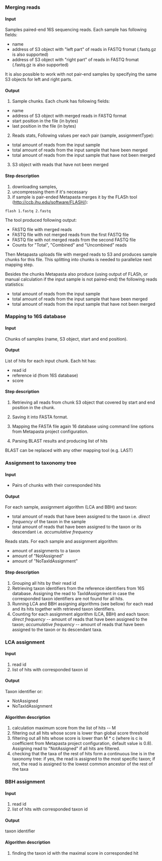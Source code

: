 ### Merging reads


#### Input 

Samples paired-end 16S sequencing reads. Each sample has following fields:

* name
* address of S3 object with "left part" of reads in FASTQ fromat (.fastq.gz is also supported)
* address of S3 object with "right part" of reads in FASTQ fromat (.fastq.gz is also supported)

It is also possible to work with not pair-end samples by specifying the same S3 objects for left and right parts. 



#### Output

1. Sample chunks. Each chunk has following fields:
* name
* address of S3 object with merged reads in FASTQ format
* start position in the file (in bytes)
* last position in the file (in bytes)

2. Reads stats, Following values per each pair (sample, assignmentType):

* total amount of reads from the input sample
* total amount of reads from the input sample that have been merged
* total amount of reads from the input sample that have not been merged

3. S3 object with reads that have not been merged

#### Step description

1. downloading samples,
2. uncompressing them if it's necessary
3. if sample is pair-ended Metapasta merges it by the FLASh tool (http://ccb.jhu.edu/software/FLASH/):

```
flash 1.fastq 2.fastq
```

The tool produced following output:

* FASTQ file with merged reads 
* FASTQ file with not merged reads from the first FASTQ file
* FASTQ file with not merged reads from the second FASTQ file
* Counts for "Total", "Combined" and "Uncombined" reads

Then Metapasta uploads file with merged reads to S3 and produces sample chunks for this file. This splitting into chunks is needed to parallelize next mapping step.

Besides the chunks Metapasta also produce (using output of FLASh, or manual calculation if the input sample is not paired-end) the following reads statistics:

* total amount of reads from the input sample
* total amount of reads from the input sample that have been merged
* total amount of reads from the input sample that have not been merged

### Mapping to 16S database

#### Input 

Chunks of samples (name, S3 object, start and end position).

#### Output

List of hits for each  input chunk. Each hit has:

* read id
* reference id (from 16S database)
* score


#### Step description

1. Retrieving all reads from chunk S3 object that covered by start and end position in the chunk. 

2. Saving it into FASTA format.

3. Mapping the FASTA file again 16 database using command line options from Metapasta project configuration.

4. Parsing BLAST results and producing list of hits

BLAST can be replaced with any other mapping tool (e.g. LAST)



### Assignment to taxonomy tree

#### Input 

* Pairs of chunks with their corresponded hits

#### Output

For each sample, assignment algorithm (LCA and BBH) and taxon:
* total amount of reads that have been assigned to the taxon i.e. *direct frequency* of the taxon in the sample
* total amount of reads that have been assigned to the taxon or its descendant i.e. *accumulative frequency*

Reads stats. For each sample and assignment algorithm:

* amount of assignments to a taxon 
* amount of "NotAssigned"
* amount of "NoTaxIdAssignment"



#### Step description


1. Grouping all hits by their read id
2. Retrieving taxon identifiers from the reference identifiers from 16S database. Assigning the read to TaxIdAssignment in case the corresponded taxon identifiers are not found for all hits.
3. Running LCA and BBH assigning algorithms (see bellow) for each read and its hits together with retrieved taxon identifiers.
4. Counting for each assignment algorithm (LCA, BBH) and each taxon: *direct frequency* -- amount of reads that have been assigned to the taxon; *accumulative frequency* -- amount of reads that have been assigned to the taxon or its descendant taxa. 



### LCA assignment

#### Input

1. read id
2. list of hits with corresponded taxon id 

#### Output 

Taxon identifier or:

* NotAssigned
* NoTaxIdAssignment

#### Algorithm description

1. calculation maximum score from the list of hits -- M
2. filtering out all hits whose score is lower than global score threshold
3. filtering out all hits whose score is lower than M * c (where is c is coefficient from Metapasta project configuration, default value is 0.8). Assigning read to "NotAssigned" if all hits are filtered.
4. checking that the taxa of the rest of hits form a continuous line is in the taxonomy tree: if yes, the read is assigned to the most specific taxon; if not, the read is assigned to the lowest common ancestor of the rest of the taxa


### BBH assignment

#### Input

1. read id
2. list of hits with corresponded taxon id 

#### Output 

taxon identifier


#### Algorithm description

1. finding the taxon id with the maximal score in corresponded hit




